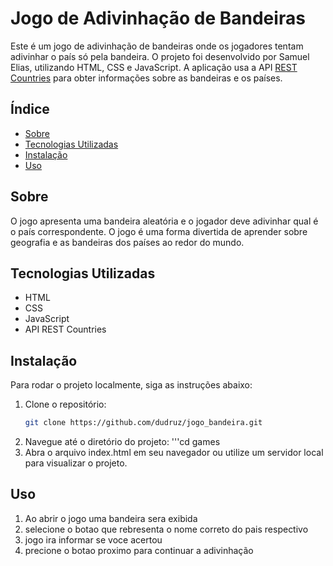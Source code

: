 # Jogo de Adivinhação de Bandeiras

Este é um jogo de adivinhação de bandeiras onde os jogadores tentam adivinhar o país só pela bandeira. O projeto foi desenvolvido por Samuel Elias, utilizando HTML, CSS e JavaScript. A aplicação usa a API [REST Countries](https://restcountries.com/v3.1/all) para obter informações sobre as bandeiras e os países.

## Índice

- [Sobre](#sobre)
- [Tecnologias Utilizadas](#tecnologias-utilizadas)
- [Instalação](#instalação)
- [Uso](#uso)

## Sobre

O jogo apresenta uma bandeira aleatória e o jogador deve adivinhar qual é o país correspondente. O jogo é uma forma divertida de aprender sobre geografia e as bandeiras dos países ao redor do mundo.

## Tecnologias Utilizadas

- HTML
- CSS
- JavaScript
- API REST Countries

## Instalação

Para rodar o projeto localmente, siga as instruções abaixo:

1. Clone o repositório:
   ```bash
   git clone https://github.com/dudruz/jogo_bandeira.git
2. Navegue até o diretório do projeto:
   '''cd games
3. Abra o arquivo index.html em seu navegador ou utilize um servidor local para visualizar o projeto.
## Uso
1. Ao abrir o jogo uma bandeira sera exibida
2. selecione o botao que rebresenta o nome correto do pais respectivo
3. jogo ira informar se voce acertou
4. precione o botao proximo para continuar a adivinhação
